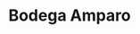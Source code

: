 ---
title: "Bodega Amparo"
url: /ciudad-autonoma-de-buenos-aires/bodega-amparo/
shop: Spirituosen
---